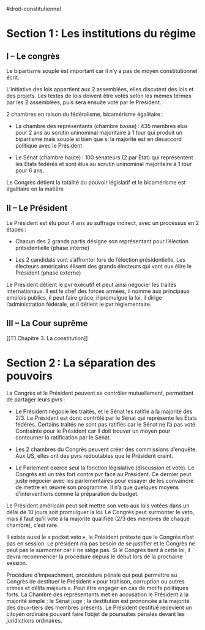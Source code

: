#droit-constitutionnel 
# Section 1 : Les institutions du régime 

## I – Le congrès 

Le bipartisme souple est important car il n’y a pas de moyen constitutionnel écrit.  

L’initiative des lois appartient aux 2 assemblées, elles discutent des lois et des projets. Les textes de lois doivent être votés selon les mêmes termes par les 2 assemblées, puis sera ensuite voté par le Président. 

2 chambres en raison du fédéralisme, bicamérisme égalitaire : 

- La chambre des représentants (chambre basse) : 435 membres élus pour 2 ans au scrutin uninominal majoritaire à 1 tour qui produit un bipartisme mais souple si bien que si la majorité est en désaccord politique avec le Président 

- Le Sénat (chambre haute) : 100 sénateurs (2 par État) qui représentent les États fédérés et sont élus au scrutin uninominal majoritaire à 1 tour pour 6 ans. 

Le Congrès détient la totalité du pouvoir législatif et le bicamérisme est égalitaire en la matière 

## II – Le Président 

Le Président est élu pour 4 ans au suffrage indirect, avec un processus en 2 étapes : 

- Chacun des 2 grands partis désigne son représentant pour l’élection présidentielle (phase interne) 

- Les 2 candidats vont s’affronter lors de l’élection présidentielle. Les électeurs américains élisent des grands électeurs qui vont eux élire le Président (phase externe) 

Le Président détient le pvr exécutif et peut ainsi négocier les traités internationaux. Il est le chef des forces armées, il nomme aux principaux emplois publics, il peut faire grâce, il promulgue la loi, il dirige l’administration fédérale, et il détient le pvr réglementaire. 

## III – La Cour suprême 

[[T1 Chapitre 3. La constitution]]

# Section 2 : La séparation des pouvoirs 

La Congrès et le Président peuvent se contrôler mutuellement, permettant de partager leurs pvrs : 

- Le Président négocie les traités, et le Sénat les ratifie à la majorité des 2/3. Le Président est donc contrôlé par le Sénat qui représente les Etats fédérés. Certains traités ne sont pas ratifiés car le Sénat ne l’a pas voté. Contrainte pour le Président car il doit trouver un moyen pour contourner la ratification par le Sénat. 

- Les 2 chambres du Congrès peuvent créer des commissions d’enquête. Aux US, elles ont des pvrs redoutables que le Président craint.  

- Le Parlement exerce seul la fonction législative (discussion et vote). Le Congrès est un très fort contre pvr face au Président. Ce dernier peut juste négocier avec les parlementaires pour essayer de les convaincre de mettre en œuvre son programme. Il n’a que quelques moyens d’interventions comme la préparation du budget.  

Le Président américain peut soit mettre son veto aux lois votées dans un délai de 10 jours soit promulguer la loi. Le Congrès peut surmonter le veto, mais il faut qu’il vote à la majorité qualifiée (2/3 des membres de chaque chambre), c’est rare.  

Il existe aussi le « pocket veto », le Président prétexte que le Congrès n’est pas en session. Le président n’a pas besoin de se justifier et le Congrès ne peut pas le surmonter car il ne siège pas. Si le Congrès tient à cette loi, il devra recommencer la procédure depuis le début lors de la prochaine session.  

Procédure d’impeachment, procédure pénale qui peut permettre au Congrès de destituer le Président « pour trahison, corruption ou autres crimes et délits majeurs ». Peut être engager en cas de motifs politiques forts. La Chambre des représentants met en accusation le Président à la majorité simple ; le Sénat juge ; la destitution est prononcée à la majorité des deux-tiers des membres présents. Le Président destitué redevient un citoyen ordinaire pouvant faire l’objet de poursuites pénales devant les juridictions ordinaires.